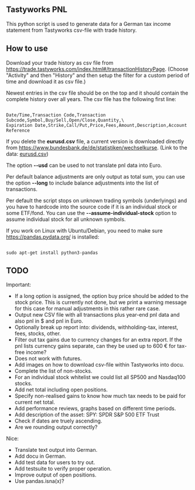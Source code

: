 Tastyworks PNL
--------------

This python script is used to generate data for a German tax income statement
from Tastyworks csv-file with trade history.


How to use
----------

Download your trade history as csv file from
<https://trade.tastyworks.com/index.html#/transactionHistoryPage>.
(Choose "Activity" and then "History" and then setup the filter for a
custom period of time and download it as csv file.)

Newest entries in the csv file should be on the top and it should contain the complete
history over all years. The csv file has the following first line:

<code>
Date/Time,Transaction Code,Transaction Subcode,Symbol,Buy/Sell,Open/Close,Quantity,\
Expiration Date,Strike,Call/Put,Price,Fees,Amount,Description,Account Reference
</code>

If you delete the __eurusd.csv__ file, a current version is downloaded directly
from <https://www.bundesbank.de/de/statistiken/wechselkurse>.
(Link to the data: [eurusd.csv](https://www.bundesbank.de/statistic-rmi/StatisticDownload?tsId=BBEX3.D.USD.EUR.BB.AC.000&its_csvFormat=en&its_fileFormat=csv&mode=its&its_from=2010))

The option __--usd__ can be used to not translate pnl data into Euro.

Per default balance adjustments are only output as total sum, you can use the option __--long__
to include balance adjustments into the list of transactions.

Per default the script stops on unknown trading symbols (underlyings) and you have
to hardcode into the source code if it is an individual stock or some ETF/fond.
You can use the __--assume-individual-stock__ option to assume individual stock for all unknown symbols.


If you work on Linux with Ubuntu/Debian, you need to make sure
<https://pandas.pydata.org/> is installed:

<code>
sudo apt-get install python3-pandas
</code>


TODO
----

Important:

- If a long option is assigned, the option buy price should be added to
  the stock price. This is currently not done, but we print a warning
  message for this case for manual adjustments in this rather rare case.
- Output new CSV file with all transactions plus year-end pnl data and also
  pnl in $ and pnl in Euro.
- Optionally break up report into: dividends, withholding-tax, interest, fees, stocks, other.
- Filter out tax gains due to currency changes for an extra report. If the pnl
  lists currency gains separate, can they be used up to 600 € for tax-free income?
- Does not work with futures.
- Add images on how to download csv-file within Tastyworks into docu.
- Complete the list of non-stocks.
- For an individual stock whitelist we could list all SP500 and Nasdaq100 stocks.
- Add net total including open positions.
- Specify non-realised gains to know how much tax needs to be paid for current net total.
- Add performance reviews, graphs based on different time periods.
- Add description of the asset: SPY: SPDR S&P 500 ETF Trust
- Check if dates are truely ascending.
- Are we rounding output correctly?

Nice:

- Translate text output into German.
- Add docu in German.
- Add test data for users to try out.
- Add testsuite to verify proper operation.
- Improve output of open positions.
- Use pandas.isna(x)?

